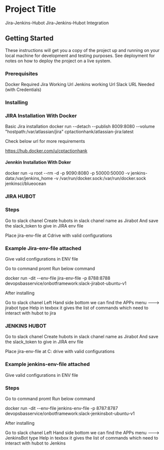 # Project Title
Jira-Jenkins-Hubot
Jira-Jenkins-Hubot Integration

## Getting Started

These instructions will get you a copy of the project up and running on your local machine for development and testing purposes. See deployment for notes on how to deploy the project on a live system.

### Prerequisites

Docker Required
Jira Working Url
Jenkins working Url
Slack URL Needed (with Credentials)


### Installing

### JIRA Installation With Docker
Basic Jira installation 
docker run --detach --publish 8009:8080  --volume "hostpath:/var/atlassian/jira"  cptactionhank/atlassian-jira:latest

Check below url for more requirements

https://hub.docker.com/u/cptactionhank

#### Jennkin Installation With Doker 
docker run  -u root  --rm  -d  -p 9090:8080 -p 50000:50000  -v jenkins-data:/var/jenkins_home  -v /var/run/docker.sock:/var/run/docker.sock jenkinsci/blueocean

### JIRA HUBOT


### Steps

Go to slack chanel Create hubots in slack chanel name as Jirabot
And save the slack_token to give in JIRA env file

Place  jira-env-file at Cdrive with valid configurations
### Example  Jira-env-file attached 
Give valid configurations in ENV file


Go to command promt
Run below command

docker run -dit --env-file jira-env-file -p 8788:8788 devopsbasservice/onbotframework:slack-jirabot-ubuntu-v1

After installing 

Go to slack chanel
Left Hand side bottom we can find the APPs menu ---> jirabot
type  Help  in texbox it gives the list of commands which need to interact with hubot to jira

### JENKINS HUBOT
Go to slack chanel Create hubots in slack chanel name as Jirabot
And save the slack_token to give in JIRA env file

Place  jira-env-file at C: drive with valid configurations

### Example  jenkins-env-file attached 
Give valid configurations in ENV file

### Steps

Go to command promt
Run below command

docker run -dit --env-file jenkins-env-file -p 8787:8787 devopsbasservice/onbotframework:slack-jenkinsbot-ubuntu-v1

After installing 

Go to slack chanel
Left Hand side bottom we can find the APPs menu ---> JenkinsBot
type  Help  in texbox it gives the list of commands which need to interact with hubot to Jenkins





